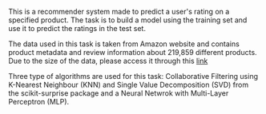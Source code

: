 This is a recommender system made to predict a user's rating on a specified product. The task is to build a model using the training set and use it to predict the ratings in the test set.

The data used in this task is taken from Amazon website and contains product metadata and review information about 219,859 different products.
Due to the size of the data, please access it through this [link](https://drive.google.com/file/d/1M6FPJEE_d_azQuH4wkIzX3T--V_tVVb8/view?usp=sharing)

Three type of algorithms are used for this task: Collaborative Filtering using K-Nearest Neighbour (KNN) and Single Value Decomposition (SVD) from the scikit-surprise package and a Neural Netwrok with Multi-Layer Perceptron (MLP).

